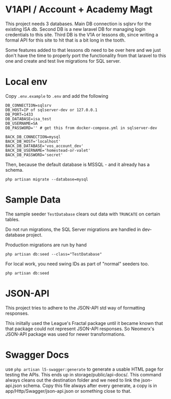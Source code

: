 V1API / Account + Academy Magt
===

This project needs 3 databases.  Main DB connection is sqlsrv for the existing ISA db.
Second DB is a new laravel DB for managing login credentials to this site.
Third DB is the V1A or lessons db, since writing a formal API for this site to hit that is a bit long in the tooth.

Some features added to that lessons db need to be over here and we just don't have the time to properly port 
the functionality from that laravel to this one and create and test live migrations for SQL server.

Local env
===
Copy `.env.example` to `.env` and add the following

```
DB_CONNECTION=sqlsrv
DB_HOST=IP of sqlserver-dev or 127.0.0.1
DB_PORT=1433
DB_DATABASE=isa_test
DB_USERNAME=SA
DB_PASSWORD='' # get this from docker-compose.yml in sqlserver-dev

BACK_DB_CONNECTION=mysql
BACK_DB_HOST='localhost'
BACK_DB_DATABASE='vos_account_dev'
BACK_DB_USERNAME='homestead-or-valet'
BACK_DB_PASSWORD='secret' 
```

Then, because the default database is MSSQL - and it already has a schema. 
```
php artisan migrate --database=mysql
```

Sample Data
===

The sample seeder `TestDatabase` clears out data with `TRUNCATE` on certain tables.

Do not run migrations, the SQL Server migrations are handled in dev-database project.

Production migrations are run by hand

```
php artisan db:seed --class="TestDatabase"
```


For local work, you need swing IDs as part of "normal" seeders too.

```
php artisan db:seed
```

JSON-API
===
This project tries to adhere to the JSON-API std way of formatting responses.

This iniitally used the League's Fractal package until it became known that that package could not
represent JSON-API responses.  So Neomerx's JSON-API package was used for newer transformations.


Swagger Docs
===
use `php artisan l5-swagger:generate` to generate a usable HTML page for testing the APIs.  This 
ends up in storage/public/api-docs/.  This command always cleans out the destination folder and we
need to link the json-api.json schema.  Copy this file always after every generate, a copy is in
app/Http/Swagger/json-api.json or something close to that.

